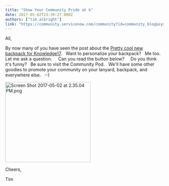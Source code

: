 ```yaml
---
title: "Show Your Community Pride at k"
date: 2017-05-02T23:39:27.000Z
authors: ["tim.albright"]
link: "https://community.servicenow.com/community?id=community_blog&sys_id=ed1e226ddbd0dbc01dcaf3231f961907"
---
```

<p>All,</p><p>By now many of you have seen the post about the <a title="Pretty cool new backpack for Knowledge17" __default_attr="260922" __jive_macro_name="thread" class="jive_macro_thread jive-icon-discussion-small jive_macro" data-id="260922" data-objecttype="1" data-orig-content="Pretty cool new backpack for Knowledge17" data-renderedposition="31.116668701171875_325.8833312988281_292_17" data-type="discussion" href="/community?id=community_question&sys_id=13b09f69dbdcdbc01dcaf3231f9619ef">Pretty cool new backpack for Knowledge17</a>.   Want to personalize <em>your</em> backpack?   Me too.   Let me ask a question.     Can you read the button below?     Do you think it's funny?   Be sure to visit the Community Pod.   We'll have some other goodies to promote your community on your lanyard, backpack, and everywhere else.   :-)</p><p><img  alt="Screen Shot 2017-05-02 at 2.35.04 PM.png" class="image-1 jive-image" height="254" src="c96b8d42db5c97041dcaf3231f96192c.iix" style="height: 254px; width: 271.36px;" width="271"/></p><p>Cheers,</p><p>Tim</p>